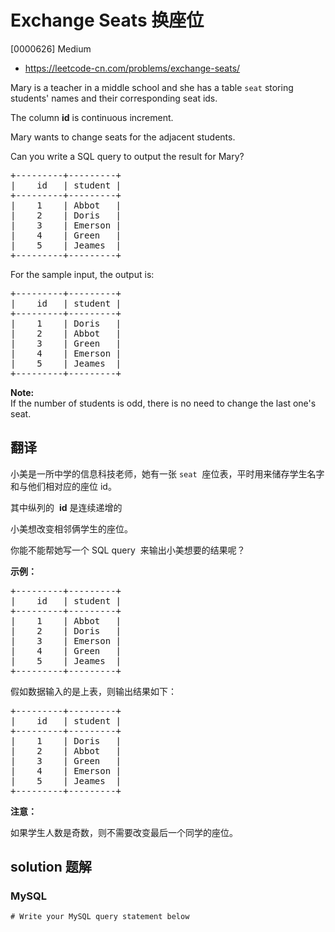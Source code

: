 # Exchange Seats 换座位

[0000626] Medium

- https://leetcode-cn.com/problems/exchange-seats/

Mary is a teacher in a middle school and she has a table `seat` storing students' names and their corresponding seat ids.

The column **id** is continuous increment.

Mary wants to change seats for the adjacent students.

Can you write a SQL query to output the result for Mary?

<pre>+---------+---------+
|    id   | student |
+---------+---------+
|    1    | Abbot   |
|    2    | Doris   |
|    3    | Emerson |
|    4    | Green   |
|    5    | Jeames  |
+---------+---------+
</pre>

For the sample input, the output is:

<pre>+---------+---------+
|    id   | student |
+---------+---------+
|    1    | Doris   |
|    2    | Abbot   |
|    3    | Green   |
|    4    | Emerson |
|    5    | Jeames  |
+---------+---------+
</pre>

**Note:**  
If the number of students is odd, there is no need to change the last one's seat.

## 翻译

小美是一所中学的信息科技老师，她有一张 `seat`  座位表，平时用来储存学生名字和与他们相对应的座位 id。

其中纵列的  **id** 是连续递增的

小美想改变相邻俩学生的座位。

你能不能帮她写一个 SQL query  来输出小美想要的结果呢？

**示例：**

<pre>+---------+---------+
|    id   | student |
+---------+---------+
|    1    | Abbot   |
|    2    | Doris   |
|    3    | Emerson |
|    4    | Green   |
|    5    | Jeames  |
+---------+---------+
</pre>

假如数据输入的是上表，则输出结果如下：

<pre>+---------+---------+
|    id   | student |
+---------+---------+
|    1    | Doris   |
|    2    | Abbot   |
|    3    | Green   |
|    4    | Emerson |
|    5    | Jeames  |
+---------+---------+</pre>

**注意：**

如果学生人数是奇数，则不需要改变最后一个同学的座位。

## solution 题解

### MySQL

```mysql
# Write your MySQL query statement below

```

